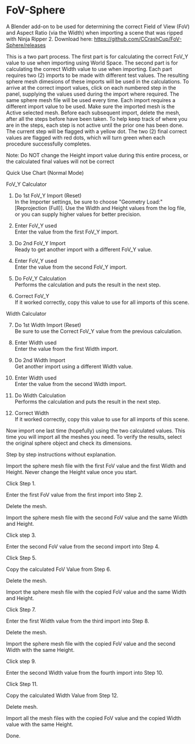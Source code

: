 # FoV-Sphere
A Blender add-on to be used for determining the correct Field of View (FoV) and Aspect Ratio (via the Width) when importing a scene that was ripped with Ninja Ripper 2. Download here: https://github.com/CCrashCup/FoV-Sphere/releases


This is a two part process. The first part is for calculating the correct FoV_Y value to use when importing using World Space. The second part is for calculating the correct Width value to use when importing. Each part requires two (2) imports to be made with different test values. The resulting sphere mesh dimesions of these imports will be used in the calculations. To arrive at the correct import values, click on each numbered step in the panel, supplying the values used during the import where required. The same sphere mesh file will be used every time. Each import requires a different import value to be used. Make sure the imported mesh is the Active selected mesh. Before each subsequent import, delete the mesh, after all the steps before have been taken. To help keep track of where you are in the steps, each step is not active until the prior one has been done. The current step will be flagged with a yellow dot. The two (2) final correct values are flagged with red dots, which will turn green when each procedure successfully completes.

Note: Do NOT change the Height import value during this entire process, or the calculated final values will not be correct

Quick Use Chart (Normal Mode)

FoV_Y Calculator

1.  Do 1st FoV_Y Import (Reset)                                                                            
   In the Importer settings, be sure to choose "Geometry Load:" [Reprojection (Full)]. Use the Width and Height values from the log file, or you can supply higher values for better precision.

2. Enter FoV_Y used                                                                            
   Enter the value from the first FoV_Y import.

3. Do 2nd FoV_Y Import                                                                            
   Ready to get another import with a different FoV_Y value.

4. Enter FoV_Y used                                                                            
   Enter the value from the second FoV_Y import.

5. Do FoV_Y Calculation                                                                            
   Performs the calculation and puts the result in the next step.

6. Correct FoV_Y                                                                            
   If it worked correctly, copy this value to use for all imports of this scene.
   

Width Calculator

7. Do 1st Width Import (Reset)                                                                            
   Be sure to use the Correct FoV_Y value from the previous calculation.

8. Enter Width used                                                                            
    Enter the value from the first Width import.

9. Do 2nd Width Import                                                                            
    Get another import using a different Width value.

10. Enter Width used                                                                            
    Enter the value from the second Width import.

11. Do Width Calculation                                                                            
    Performs the calculation and puts the result in the next step.

12. Correct Width                                                                            
    If it worked correctly, copy this value to use for all imports of this scene.

Now import one last time (hopefully) using the two calculated values. This time you will import all the meshes you need. To verify the results, select the original sphere object and check its dimensions.


Step by step instructions without explanation.

Import the sphere mesh file with the first FoV value and the first Width and Height. Never change the Height value once you start.

Click Step 1.

Enter the first FoV value from the first import into Step 2.

Delete the mesh.

Import the sphere mesh file with the second FoV value and the same Width and Height.

Click step 3.

Enter the second FoV value from the second import into Step 4.

Click Step 5.

Copy the calculated FoV Value from Step 6.

Delete the mesh.

Import the sphere mesh file with the copied FoV value and the same Width and Height.

Click Step 7.

Enter the first Width value from the third import into Step 8.

Delete the mesh.

Import the sphere mesh file with the copied FoV value and the second Width with the same Height.

Click step 9.

Enter the second Width value from the fourth import into Step 10.

Click Step 11.

Copy the calculated Width Value from Step 12.

Delete mesh.

Import all the mesh files with the copied FoV value and the copied Width value with the same Height.

Done. 

